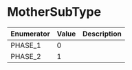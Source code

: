 # MotherSubType

| Enumerator | Value | Description |
| ---------- | ----- | ----------- |
| PHASE\_1   | 0     |             |
| PHASE\_2   | 1     |             |
